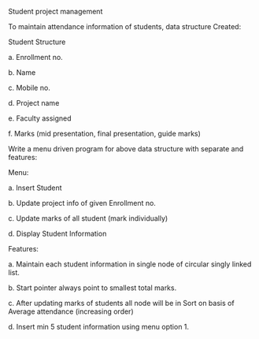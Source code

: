 Student project management

To maintain attendance information of students, data structure Created:

Student Structure

a. Enrollment no.

b. Name

c. Mobile no.

d. Project name

e. Faculty assigned

f. Marks (mid presentation, final presentation, guide marks)

Write a menu driven program for above data structure with separate and features:

Menu:

a. Insert Student

b. Update project info of given Enrollment no.

c. Update marks of all student (mark individually)

d. Display Student Information

Features:

a. Maintain each student information in single node of circular singly linked list.

b. Start pointer always point to smallest total marks.

c. After updating marks of students all node will be in Sort on basis of Average attendance (increasing order)

d. Insert min 5 student information using menu option 1.

